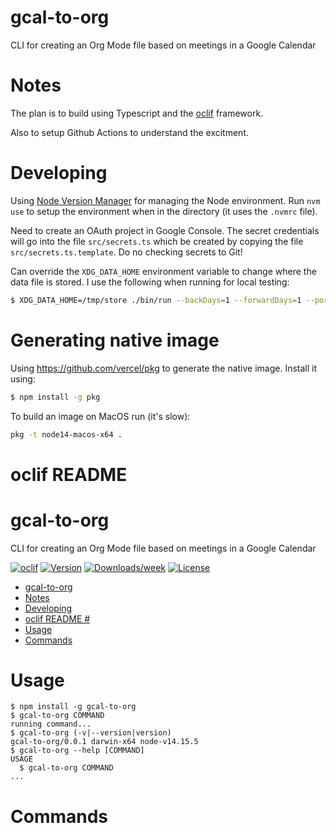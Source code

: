 # gcal-to-org
CLI for creating an Org Mode file based on meetings in a Google Calendar

# Notes

The plan is to build using Typescript and the [oclif](https://oclif.io/docs/introduction) framework.

Also to setup Github Actions to understand the excitment.

# Developing

Using [Node Version Manager](https://github.com/nvm-sh/nvm) for managing the Node environment. Run `nvm use` to setup the environment when in the directory (it uses the `.nvmrc` file).

Need to create an OAuth project in Google Console. The secret credentials will go into the file `src/secrets.ts` which be created by copying the file `src/secrets.ts.template`. Do no checking secrets to Git!

Can override the `XDG_DATA_HOME` environment variable to change where the data file is stored. I use the following when running for local testing:

```sh
$ XDG_DATA_HOME=/tmp/store ./bin/run --backDays=1 --forwardDays=1 --port=3003 /tmp/org.org
```

# Generating native image #

Using <https://github.com/vercel/pkg> to generate the native image. Install it using:

```sh
$ npm install -g pkg
```

To build an image on MacOS run (it's slow):

```sh
pkg -t node14-macos-x64 .
```

# oclif README #

gcal-to-org
===========================

CLI for creating an Org Mode file based on meetings in a Google Calendar

[![oclif](https://img.shields.io/badge/cli-oclif-brightgreen.svg)](https://oclif.io)
[![Version](https://img.shields.io/npm/v/gcal-to-org.svg)](https://npmjs.org/package/gcal-to-org)
[![Downloads/week](https://img.shields.io/npm/dw/gcal-to-org.svg)](https://npmjs.org/package/gcal-to-org)
[![License](https://img.shields.io/npm/l/gcal-to-org.svg)](https://github.com/oburn/gcal-to-org/blob/master/package.json)

<!-- toc -->
* [gcal-to-org](#gcal-to-org)
* [Notes](#notes)
* [Developing](#developing)
* [oclif README #](#oclif-readme-)
* [Usage](#usage)
* [Commands](#commands)
<!-- tocstop -->
# Usage
<!-- usage -->
```sh-session
$ npm install -g gcal-to-org
$ gcal-to-org COMMAND
running command...
$ gcal-to-org (-v|--version|version)
gcal-to-org/0.0.1 darwin-x64 node-v14.15.5
$ gcal-to-org --help [COMMAND]
USAGE
  $ gcal-to-org COMMAND
...
```
<!-- usagestop -->
# Commands
<!-- commands -->

<!-- commandsstop -->
